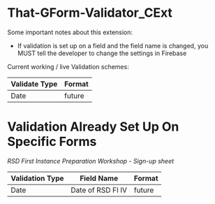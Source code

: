 ﻿# That-GForm-Validator_CExt

Some important notes about this extension:
- If validation is set up on a field and the field name is changed, you MUST tell the developer to change the settings in Firebase

Current working / live Validation schemes:

| Validate Type | Format |
|---------------|--------|
| Date          | future |

# Validation Already Set Up On Specific Forms

*RSD First Instance Preparation Workshop - Sign-up sheet*

| Validation Type | Field Name | Format |
|-----------------|-------------|-------|
| Date            | Date of RSD FI IV | future |
